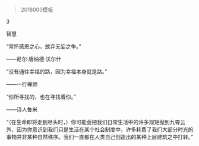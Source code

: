# 
> 2018000模板



3

智慧


“常怀感恩之心，放弃无妄之争。”

——尼尔·唐纳德·沃尔什


“没有通往幸福的路，因为幸福本身就是路。”

——一行禅师


“你所寻找的，也在寻找着你。”

——诗人鲁米





“（在生命即将走到尽头时，）你可能会把我们日常生活中的许多规矩抛到九霄云外，因为你意识到我们只是生活在某个社会制度中，许多耗费了我们大部分时光的事物并非某种自然秩序。我们一直都在人类自己创造出的某种上层建筑之中打转。”




